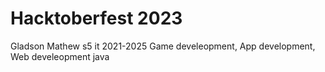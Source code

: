 # Hacktoberfest 2023

Gladson Mathew
s5 it 2021-2025 
Game develeopment, App development, Web develeopment
java  